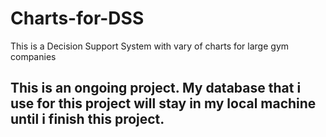 # Charts-for-DSS
This is a Decision Support System with vary of charts for large gym companies

## This is an ongoing project. My database that i use for this project will stay in my local machine until i finish this project.
